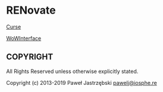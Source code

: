 ﻿# RENovate

[Curse](https://www.curseforge.com/wow/addons/renovate-mission-table-extension)

[WoWInterface](http://www.wowinterface.com/downloads/fileinfo.php?id=24477)

## COPYRIGHT

All Rights Reserved unless otherwise explicitly stated.

Copyright (c) 2013-2019 Paweł Jastrzębski <pawelj@iosphe.re>
